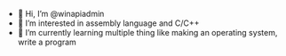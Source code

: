 - 👋 Hi, I’m @winapiadmin
- 👀 I’m interested in assembly language and C/C++
- 🌱 I’m currently learning multiple thing like making an operating system, write a program
<!--- - 💞️ I’m looking to collaborate on ...
- 📫 How to reach me ...
--->
<!---
winapiadmin/winapiadmin is a ✨ special ✨ repository because its `README.md` (this file) appears on your GitHub profile.
You can click the Preview link to take a look at your changes.
--->
